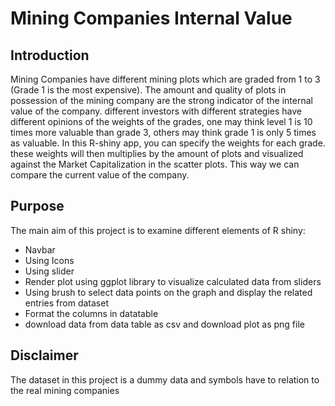 # Mining Companies Internal Value

## Introduction
Mining Companies have different mining plots which are graded from 1 to 3 (Grade 1 is the most expensive). The amount and quality of
plots in possession of the mining company are the strong indicator of the internal value of the company. different investors
with different strategies have different opinions of the weights of the grades, one may think level 1 is 10 times more valuable than 
grade 3, others may think grade 1 is only 5 times as valuable. In this R-shiny app, you can specify the weights for each grade. these weights
will then multiplies by the amount of plots and visualized against the Market Capitalization in the scatter plots. This way
we can compare the current value of the company. 

## Purpose
The main aim of this project is to examine  different elements of R shiny:
- Navbar
- Using Icons
- Using slider 
- Render plot using ggplot library to visualize calculated data from sliders
- Using brush to select data points on the graph and display the related entries from dataset 
- Format the columns in datatable
- download data from data table as csv and download plot as png file

## Disclaimer
The dataset in this project is a dummy data and symbols have to relation to the real mining companies
